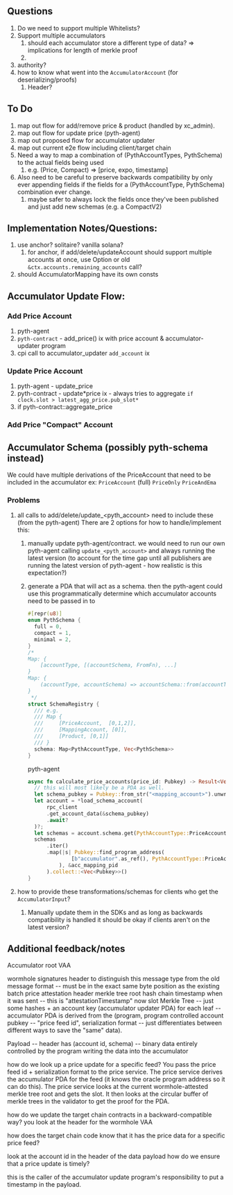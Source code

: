 ## Questions

1.  Do we need to support multiple Whitelists?
2.  Support multiple accumulators
    1.  should each accumulator store a different type of data?
        => implications for length of merkle proof
    2.
3.  authority?
4.  how to know what went into the `AccumulatorAccount` (for deserializing/proofs)
    1.  Header?

## To Do

1. map out flow for add/remove price & product (handled by xc_admin).
2. map out flow for update price (pyth-agent)
3. map out proposed flow for accumulator updater
4. map out current e2e flow including client/target chain
5. Need a way to map a combination of (PythAccountTypes, PythSchema) to the actual fields being used
   1. e.g. (Price, Compact) => [price, expo, timestamp]
6. Also need to be careful to preserve backwards compatibility
   by only ever appending fields if the fields for a (PythAccountType, PythSchema) combination
   ever change.
   1. maybe safer to always lock the fields once they've been published and just add new schemas (e.g. a CompactV2)

## Implementation Notes/Questions:

1. use anchor? solitaire? vanilla solana?
   1. for anchor, if add/delete/updateAccount should support multiple accounts at once, use Option or old `&ctx.accounts.remaining_accounts` call?
2. should AccumulatorMapping have its own consts

## Accumulator Update Flow:

### Add Price Account

1.  pyth-agent
2.  `pyth-contract` - add_price() ix with price account & accumulator-updater program
3.  cpi call to accumulator_updater `add_account` ix

### Update Price Account

1. pyth-agent - update_price
2. pyth-contract - update*price ix - always tries to aggregate `if clock.slot > latest_agg_price.pub_slot*`
3. if pyth-contract::aggregate_price

### Add Price "Compact" Account

## Accumulator Schema (possibly pyth-schema instead)

We could have multiple derivations of the PriceAccount that need to be included in the accumulator
ex: `PriceAccount` (full) `PriceOnly` `PriceAndEma`

### Problems

1. all calls to add/delete/update\_<pyth_account> need to include these (from the pyth-agent)
   There are 2 options for how to handle/implement this:

   1. manually update pyth-agent/contract. we would need to run our own pyth-agent calling `update_<pyth_account>`
      and always running the latest version (to account for the time gap until all publishers are running
      the latest version of pyth-agent - how realistic is this expectation?)
   2. generate a PDA that will act as a schema. then the pyth-agent could use this programmatically determine which
      accumulator accounts need to be passed in to

      ```rust
      #[repr(u8)]
      enum PythSchema {
      	full = 0,
      	compact = 1,
      	minimal = 2,
      }
      /*
      Map: {
          [accountType, [(accountSchema, FromFn), ...]
      }
      Map: {
          (accountType, accountSchema) => accountSchema::from(accountType) = F
      }
       */
      struct SchemaRegistry {
      	/// e.g.
      	/// Map {
      	///     [PriceAccount,  [0,1,2]],
      	///     [MappingAccount, [0]],
      	///     [Product, [0,1]]
      	/// }
      	schema: Map<PythAccountType, Vec<PythSchema>>
      }
      ```

      pyth-agent

      ```rust
      async fn calculate_price_accounts(price_id: Pubkey) -> Result<Vec<Pubkey>> {
      	// this will most likely be a PDA as well.
      	let schema_pubkey = Pubkey::from_str("<mapping_account>").unwrap();
      	let account = *load_schema_account(
      		rpc_client
      		.get_account_data(&schema_pubkey)
      		.await?
      	)?;
      	let schemas = account.schema.get(PythAccountType::PriceAccount)?;
      	schemas
      		.iter()
      		.map(|s| Pubkey::find_program_address(
      				[b"accumulator".as_ref(), PythAccountType::PriceAccount, s.to_le_bytes()]
      			), &acc_mapping_pid
      		).collect::<Vec<Pubkey>>()
      }

      ```

2. how to provide these transformations/schemas for clients who get the `AccumulatorInput`?
   1. Manually update them in the SDKs and as long as backwards compatibility is handled it should be okay if clients
      aren't on the latest version?

## Additional feedback/notes

Accumulator root VAA

wormhole signatures
header to distinguish this message type from the old message format -- must be in the exact same byte position as the existing batch price attestation header
merkle tree root hash
chain timestamp when it was sent -- this is "attestationTimestamp" now
slot
Merkle Tree -- just some hashes + an account key (accumulator updater PDA) for each leaf
-- accumulator PDA is derived from the (program, program controlled account pubkey -- "price feed id", serialization format -- just differentiates between different ways to save the "same" data).

Payload
-- header has (account id, schema)
-- binary data entirely controlled by the program writing the data into the accumulator

how do we look up a price update for a specific feed?
You pass the price feed id + serialization format to the price service. The price service derives the accumulator PDA for the feed (it knows the oracle program address so it can do this). The price service looks at the current wormhole-attested merkle tree root and gets the slot. It then looks at the circular buffer of merkle trees in the validator to get the proof for the PDA.

how do we update the target chain contracts in a backward-compatible way?
you look at the header for the wormhole VAA

how does the target chain code know that it has the price data for a specific price feed?

look at the account id in the header of the data payload
how do we ensure that a price update is timely?

this is the caller of the accumulator update program's responsibility to put a timestamp in the payload.
